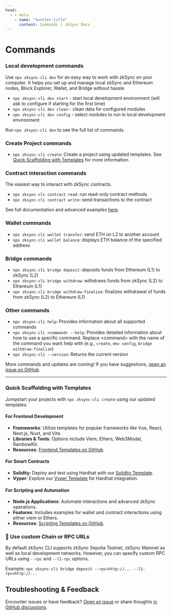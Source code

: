 ```yaml
---
head:
  - - meta
    - name: "twitter:title"
      content: Commands | zkSync Docs
---
```


# Commands

### Local development commands

Use `npx zksync-cli dev` for an easy way to work with zkSync on your computer. It helps you set up and manage local zkSync and Ethereum nodes, Block Explorer, Wallet, and Bridge without hassle.

- `npx zksync-cli dev start` - start local development environment (will ask to configure if starting for the first time)
- `npx zksync-cli dev clean` - clean data for configured modules
- `npx zksync-cli dev config` - select modules to run in local development environment

Run `npx zksync-cli dev` to see the full list of commands.

### Create Project commands

- `npx zksync-cli create`: Create a project using updated templates. See [Quick Scaffolding with Templates](#quick-scaffolding-with-templates) for more information.

### Contract interaction commands

The easiest way to interact with zkSync contracts.

- `npx zksync-cli contract read`: run read-only contract methods
- `npx zksync-cli contract write`: send transactions to the contract

See full documentation and advanced examples [here](./examples/contract-interaction.md).

### Wallet commands

- `npx zksync-cli wallet transfer`: send ETH on L2 to another account
- `npx zksync-cli wallet balance`: displays ETH balance of the specified address

### Bridge commands

- `npx zksync-cli bridge deposit`: deposits funds from Ethereum (L1) to zkSync (L2)
- `npx zksync-cli bridge withdraw`: withdraws funds from zkSync (L2) to Ethereum (L1)
- `npx zksync-cli bridge withdraw-finalize`: finalizes withdrawal of funds from zkSync (L2) to Ethereum (L1)

### Other commands

- `npx zksync-cli help`: Provides information about all supported commands
- `npx zksync-cli <command> --help`: Provides detailed information about how to use a specific command. Replace \<command\> with the name of the command you want help with (e.g., `create`, `dev config`, `bridge withdraw-finalize`)
- `npx zksync-cli --version`: Returns the current version

More commands and updates are coming! If you have suggestions, [open an issue on GitHub](https://github.com/matter-labs/zksync-cli/issues/new).

---

### Quick Scaffolding with Templates

Jumpstart your projects with `npx zksync-cli create` using our updated templates:

#### For Frontend Development

- **Frameworks**: Utilize templates for popular frameworks like Vue, React, Next.js, Nuxt, and Vite.
- **Libraries & Tools**: Options include Viem, Ethers, Web3Modal, RainbowKit.
- **Resources**: [Frontend Templates on GitHub](https://github.com/matter-labs/zksync-frontend-templates#readme).

#### For Smart Contracts

- **Solidity**: Deploy and test using Hardhat with our [Solidity Template](https://github.com/matter-labs/zksync-hardhat-template#readme).
- **Vyper**: Explore our [Vyper Template](https://github.com/matter-labs/zksync-hardhat-vyper-template#readme) for Hardhat integration.

#### For Scripting and Automation

- **Node.js Applications**: Automate interactions and advanced zkSync operations.
- **Features**: Includes examples for wallet and contract interactions using either viem or Ethers.
- **Resources**: [Scripting Templates on GitHub](https://github.com/matter-labs/zksync-scripting-templates#readme).

### 🔗 Use custom Chain or RPC URLs

By default zkSync CLI supports zkSync Sepolia Testnet, zkSync Mainnet as well as local development networks. However, you can specify custom RPC URLs using `--rpc` and `--l1-rpc` options.

Example: `npx zksync-cli bridge deposit --rpc=http://... --l1-rpc=http://...`

## Troubleshooting & Feedback

Encounter issues or have feedback? [Open an issue](https://github.com/matter-labs/zksync-cli/issues/new) or share thoughts [in GitHub discussions](https://github.com/zkSync-Community-Hub/zkync-developers/discussions).

